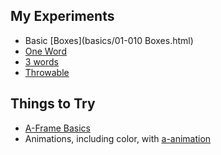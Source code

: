 ## My Experiments

- Basic [Boxes](basics/01-010 Boxes.html)
- [One Word](basics/one-word.html)
- [3 words](basics/anders-three-words.html)
- [Throwable](throwing_experiment/index.html)

## Things to Try

- [A-Frame Basics](https://developer.mozilla.org/en-US/docs/Games/Techniques/3D_on_the_web/Building_up_a_basic_demo_with_A-Frame)
- Animations, including color, with [a-animation](https://blog.prototypr.io/learning-a-frame-how-to-do-animations-2aac1ae461da)
